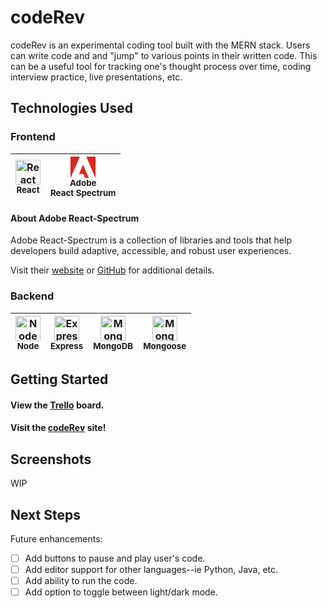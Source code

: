 # codeRev

codeRev is an experimental coding tool built with the MERN stack. Users can write code and and "jump" to various points in their written code. This can be a useful tool for tracking one's thought process over time, coding interview practice, live presentations, etc.

## Technologies Used

### Frontend

| <img src="https://user-images.githubusercontent.com/25181517/183897015-94a058a6-b86e-4e42-a37f-bf92061753e5.png" alt="React" width=40><br/><sub>**React**</sub> | <div><svg width="40" viewBox="0 0 30 26" fill="#E1251B" aria-label="Adobe"><polygon points="19,0 30,0 30,26"></polygon><polygon points="11.1,0 0,0 0,26"></polygon><polygon points="15,9.6 22.1,26 17.5,26 15.4,20.8 10.2,20.8"></polygon></svg></div><sub>Adobe</sub><br/><sub>**React Spectrum**</sub> |
| :-------------------------------------------------------------------------------------------------------------------------------------------------------------: | :------------------------------------------------------------------------------------------------------------------------------------------------------------------------------------------------------------------------------------------------------------------------------------------------------: |

#### About Adobe React-Spectrum

<p>Adobe React-Spectrum is a collection of libraries and tools that help developers build adaptive, accessible, and robust user experiences.</p>

Visit their [website](https://react-spectrum.adobe.com/) or [GitHub](https://github.com/adobe/react-spectrum) for additional details.

### Backend

| <img src="https://user-images.githubusercontent.com/25181517/183568594-85e280a7-0d7e-4d1a-9028-c8c2209e073c.png" alt="NodeJS" width=40 ><br/><sub>**Node**</sub> | <img src="https://user-images.githubusercontent.com/25181517/183859966-a3462d8d-1bc7-4880-b353-e2cbed900ed6.png" alt="ExpressJS" width=40><br/><sub>**Express**</sub> | <img src="https://user-images.githubusercontent.com/25181517/182884177-d48a8579-2cd0-447a-b9a6-ffc7cb02560e.png" alt="MongoDB" width=40><br/><sub>**MongoDB**</sub> | <img src="https://mongoosejs.com/docs/images/mongoose5_62x30_transparent.png" alt="Mongoose" width=40><br/><sub>**Mongoose**</sub> |
| :--------------------------------------------------------------------------------------------------------------------------------------------------------------: | :-------------------------------------------------------------------------------------------------------------------------------------------------------------------: | :-----------------------------------------------------------------------------------------------------------------------------------------------------------------: | :--------------------------------------------------------------------------------------------------------------------------------: |

## Getting Started

#### View the [Trello](https://trello.com/invite/b/z4Js1zty/ATTId660f35652fd7d4745012c107c3b2bdeECE1FBF5/code-editor) board.

#### Visit the [codeRev](https://coderev-d872e9f256c3.herokuapp.com/) site!

## Screenshots

WIP

<!-- <p>-->
<!--<img src="" width="800">-->
<!--</p>-->

## Next Steps

Future enhancements:

- [ ] Add buttons to pause and play user's code.
- [ ] Add editor support for other languages--ie Python, Java, etc.
- [ ] Add ability to run the code.
- [ ] Add option to toggle between light/dark mode.
